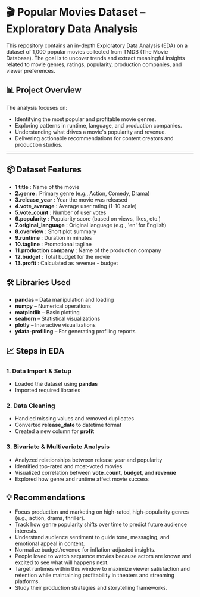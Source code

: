 # 🎬 Popular Movies Dataset – Exploratory Data Analysis

This repository contains an in-depth Exploratory Data Analysis (EDA) on a dataset of 1,000 popular movies collected from TMDB (The Movie Database). The goal is to uncover trends and extract meaningful insights related to movie genres, ratings, popularity, production companies, and viewer preferences.


## 📊 Project Overview

The analysis focuses on:
- Identifying the most popular and profitable movie genres.
- Exploring patterns in runtime, language, and production companies.
- Understanding what drives a movie's popularity and revenue.
- Delivering actionable recommendations for content creators and production studios.

---

## 📦 Dataset Features
- **1 title**   :  Name of the movie 
- **2.genre**    : Primary genre (e.g., Action, Comedy, Drama) 
- **3.release_year** :  Year the movie was released 
- **4.vote_average**  : Average user rating (1–10 scale) 
- **5.vote_count**   :    Number of user votes 
- **6.popularity** :   Popularity score (based on views, likes, etc.) 
- **7.original_language**  : Original language (e.g., 'en' for English) 
- **8.overview**      : Short plot summary 
- **9.runtime**  :  Duration in minutes 
- **10.tagline** :  Promotional tagline 
- **11.production company** : Name of the production company 
- **12.budget**        : Total budget for the movie 
- **13.profit** :   Calculated as revenue - budget 

## 🛠️ Libraries Used

- **pandas** – Data manipulation and loading  
- **numpy** – Numerical operations  
- **matplotlib** – Basic plotting  
- **seaborn** – Statistical visualizations  
- **plotly** – Interactive visualizations  
- **ydata-profiling** – For generating profiling reports  

## 📈 Steps in EDA

### 1. Data Import & Setup
- Loaded the dataset using **pandas**
- Imported required libraries

### 2. Data Cleaning
- Handled missing values and removed duplicates
- Converted **release_date** to datetime format
- Created a new column for **profit**

### 3. Bivariate & Multivariate Analysis
- Analyzed relationships between release year and popularity
- Identified top-rated and most-voted movies
- Visualized correlation between **vote_count**, **budget**, and **revenue**
- Explored how genre and runtime affect movie success

## 💡 Recommendations
- Focus production and marketing on high-rated, high-popularity genres (e.g., action, drama, thriller).
- Track how genre popularity shifts over time to predict future audience interests.
- Understand audience sentiment to guide tone, messaging, and emotional appeal in content.
- Normalize budget/revenue for inflation-adjusted insights.
- People loved to watch sequence movies because actors are known and excited to see what will happens next.
- Target runtimes within this window to maximize viewer satisfaction and retention while maintaining profitability in theaters and streaming platforms.
- Study their production strategies and storytelling frameworks.























